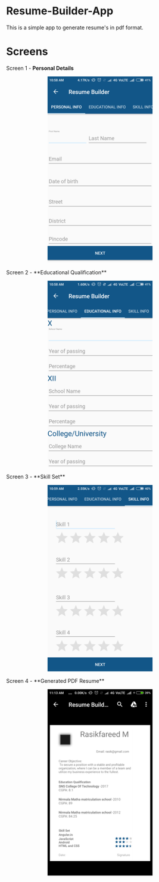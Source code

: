 # Resume-Builder-App
This is a simple app to generate resume's in pdf format.

# Screens
Screen 1 - **Personal Details**
<p align="center">
  <img height="500" src="https://github.com/RasikFareed/Resume-Builder-App/blob/master/screens/screen_1.png">
</p>
Screen 2 - **Educational Qualification**
<p align="center">
  <img height="500" src="https://github.com/RasikFareed/Resume-Builder-App/blob/master/screens/screen_2.png">
</p>
Screen 3 - **Skill Set**
<p align="center">
  <img height="500" src="https://github.com/RasikFareed/Resume-Builder-App/blob/master/screens/screen_3.png">
</p>
Screen 4 - **Generated PDF Resume**
<p align="center">
  <img height="500" src="https://github.com/RasikFareed/Resume-Builder-App/blob/master/screens/output.png">
</p>
